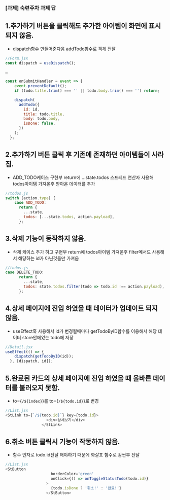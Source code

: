 ### [과제] 숙련주차 과제 답


## 1.추가하기 버튼을 클릭해도 추가한 아이템이 화면에 표시되지 않음.
- dispatch함수 만들어준다음 addTodo함수로 객체 전달

```javascript
//Form.jsx
const dispatch = useDispatch();

…

const onSubmitHandler = event => {
    event.preventDefault();
    if (todo.title.trim() === '' || todo.body.trim() === '') return;

    dispatch(
      addTodo({
        id: id,
        title: todo.title,
        body: todo.body,
        isDone: false,
      })
    );
  };
```
## 2.추가하기 버튼 클릭 후 기존에 존재하던 아이템들이 사라짐.
- ADD_TODO케이스 구현부 return에 …state.todos 스프레드 연산자 사용해 todos아이템 가져온후 받아온 데이터를 추가

```javascript
//todos.js
switch (action.type) {
    case ADD_TODO:
      return {
        ...state,
        todos: [...state.todos, action.payload],
      };
```
## 3.삭제 기능이 동작하지 않음.
- 삭제 케이스 추가 하고 구현부 return에 todos아이템 가져온후 filter메서드 사용해서 해당하는 id가 아닌것들만 가져옴

```javascript
//todos.js
case DELETE_TODO:
      return {
        ...state,
        todos: state.todos.filter(todo => todo.id !== action.payload),
      };
```
## 4.상세 페이지에 진입 하였을 때 데이터가 업데이트 되지 않음.
- useEffect훅 사용해서 id가 변경될때마다 getTodoByID함수를 이용해서 해당 데이터 store안에있는 todo에 저장

```javascript
//Detail.jsx
useEffect(() => {
    dispatch(getTodoByID(id));
  }, [dispatch, id]);
```
## 5.완료된 카드의 상세 페이지에 진입 하였을 때 올바른 데이터를 불러오지 못함.
- to={`/${index}`}를  to={`/${todo.id}`}로 변경 


```javascript
//List.jsx
<StLink to={`/${todo.id}`} key={todo.id}>
                  <div>상세보기</div>
                </StLink>
```

## 6.취소 버튼 클릭시 기능이 작동하지 않음.
- 함수 인자로 todo.id전달 해야하기 때문에 화살표 함수로 감싼후 전달


```javascript
//List.jsx
<StButton
                    borderColor='green'
                    onClick={() => onToggleStatusTodo(todo.id)}
                  >
                    {todo.isDone ? '취소!' : '완료!'}
                  </StButton>
```
